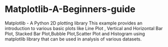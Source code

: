 # Matplotlib-A-Beginners-guide
Matplotlib - A Python 2D plotting library  This example provides an introduction to various basic plots like Line Plot , Vertical and Horizontal Bar Plot, Stacked Bar Plot,Bubble Plot,Scatter Plot and Histogram using matplotlib library that can be used in analysis of various datasets.
